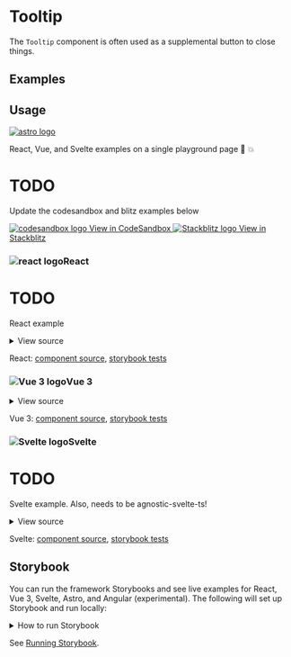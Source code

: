 # Tooltip

The `Tooltip` component is often used as a supplemental button to close things.

<div class="mbs24"></div>

## Examples

<div class="mbe24"></div>

<TooltipsExamples />

<script setup>
import TooltipsExamples from '../../components/TooltipsExamples.vue'
import { Alert } from "agnostic-vue";
</script>

<div class="mbe32"></div>

## Usage

<div class="flex items-center mbs40 mbe24">
  <a href="https://astro.build/" class="astro-logo-usage-wrap" target="_blank"><img class="astro-logo-usage" src="/images/astro-logo-light.svg" alt="astro logo"></a>
  <p class="mis16">React, Vue, and Svelte examples on a single playground page 🚀 💥</p>
</div>


<div class="mbs32 mbe32">
  <h1>TODO</h1>
  <p>Update the codesandbox and blitz examples below</p>
</div>

<div class="playgrounds flex mbe32">
  <a class="btn btn-rounded" style="background-color: var(--agnostic-dark); color: var(--agnostic-light)" href="https://codesandbox.io/s/github/AgnosticUI/agnosticui/tree/master/playgrounds/Tooltip?file=/README.md" target="_blank">
    <img src="/images/codesandbox.svg" alt="codesandbox logo" class="mie8"> View in CodeSandbox
  </a>
  <a class="btn btn-rounded" style="background-color: var(--agnostic-primary); color: var(--agnostic-light)" href="https://stackblitz.com/github/AgnosticUI/agnosticui/tree/master/playgrounds/Tooltip?file=/README.md" target="_blank">
    <img src="/images/stackblitz.svg" alt="Stackblitz logo" class="mie4"> View in Stackblitz
  </a>
</div>

<div class="flex">
  <h3 id="react" tabindex="-1">
    <img src="/images/React-icon.svg" alt="react logo">React
  </h3>
</div>

<div class="mbs32 mbe32">
  <h1>TODO</h1>
  <p>React example</p>
</div>
<details class="disclose disclose-bordered">
<summary class="disclose-title">View source</summary>

```jsx
import "agnostic-react/dist/common.min.css";
import "agnostic-react/dist/esm/index.css";
import { Tooltip } from "agnostic-react";
export const YourComponent = () => (
  <div>
    <Tooltip />
    <Tooltip size="small" />
    <Tooltip size="large" />
    <Tooltip size="xlarge" />
  </div>
)
```
</details>

React: [component source](https://github.com/AgnosticUI/agnosticui/blob/master/agnostic-react/src/Tooltip.tsx), [storybook tests](https://github.com/AgnosticUI/agnosticui/blob/master/agnostic-react/src/stories/Tooltip.stories.tsx)

<div class="mbe32"></div>

<div class="flex">
  <h3 id="vue-3" tabindex="-1">
    <img src="/images/Vue-icon.svg" alt="Vue 3 logo">Vue 3
  </h3>
</div>

<details class="disclose disclose-bordered">
<summary class="disclose-title">View source</summary>

```vue
<script>
import "agnostic-vue/dist/common.min.css";
import "agnostic-vue/dist/index.css";
import { Tooltip } from "agnostic-vue";
</script>
<template>
  <div class="tooltips-container">
    <section class="mbs56 mbe40 flex-inline justify-between w-100">
      <Tooltip placement="top-start">
        Tooltip top-start
        <template #content>This is the tooltip content from named slot.</template>
      </Tooltip>
      <Tooltip placement="top">
        Tooltip top
        <template #content>This is the tooltip content from named slot.</template>
      </Tooltip>
      <Tooltip placement="top-end">
        Tooltip top-end
        <template #content>This is the tooltip content from named slot.</template>
      </Tooltip>
    </section>
    <section
      class="flex flex-column items-center"
      style="gap: var(--fluid-18);"
    >
      <Tooltip placement="left-start">
        Tooltip left-start
        <template #content>This is the tooltip content from named slot.</template>
      </Tooltip>
      <Tooltip placement="left">
        Tooltip left
        <template #content>This is the tooltip content from named slot.</template>
      </Tooltip>
      <Tooltip placement="left-end">
        Tooltip left-end
        <template #content>This is the tooltip content from named slot.</template>
      </Tooltip>
      <Tooltip placement="right-start">
        Tooltip right-start
        <template #content>This is the tooltip content from named slot.</template>
      </Tooltip>
      <Tooltip placement="right">
        Tooltip right
        <template #content>This is the tooltip content from named slot.</template>
      </Tooltip>
      <Tooltip placement="right-end">
        Tooltip right-end
        <template #content>This is the tooltip content from named slot.</template>
      </Tooltip>
    </section>
    <section class="mbs56 mbe40 flex-inline justify-between w-100">
      <Tooltip placement="bottom-start">
        Tooltip bottom-start
        <template #content>This is the tooltip content from named slot.</template>
      </Tooltip>
      <Tooltip placement="bottom">
        Tooltip bottom
        <template #content>This is the tooltip content from named slot.</template>
      </Tooltip>
      <Tooltip placement="bottom-end">
        Tooltip bottom-end
        <template #content>This is the tooltip content from named slot.</template>
      </Tooltip>
    </section>
  </div>
</template>
```
</details>

Vue 3: [component source](https://github.com/AgnosticUI/agnosticui/blob/master/agnostic-vue/src/components/Tooltip.vue), [storybook tests](https://github.com/AgnosticUI/agnosticui/blob/master/agnostic-vue/src/stories/Tooltip.stories.js)

<div class="mbe24"></div>

<div class="flex">
  <h3 id="svelte" tabindex="-1">
    <img src="/images/Svelte-icon.svg" alt="Svelte logo">Svelte
  </h3>
</div>

<div class="mbs32 mbe32">
  <h1>TODO</h1>
  <p>Svelte example. Also, needs to be agnostic-svelte-ts!</p>
</div>
<details class="disclose disclose-bordered">
<summary class="disclose-title">View source</summary>

```html
<script>
  import 'agnostic-svelte/css/common.min.css';
  import { Tooltip } from "agnostic-svelte";
</script>
<div>
  <Tooltip />
  <Tooltip size="small">
  <Tooltip size="large">
  <Tooltip size="xlarge">
</div>
```
</details>

Svelte: [component source](https://github.com/AgnosticUI/agnosticui/blob/master/agnostic-svelte/src/lib/components/Tooltip/Tooltip.svelte), [storybook tests](https://github.com/AgnosticUI/agnosticui/blob/master/agnostic-svelte/src/lib/components/Tooltip/Tooltip.stories.js)

<div class="mbe24"></div>

## Storybook

You can run the framework Storybooks and see live examples for React, Vue 3, Svelte, Astro, and Angular (experimental). The following will set up Storybook and run locally:

<details class="mbs24 mbe24 disclose disclose-bordered">
<summary class="disclose-title">How to run Storybook</summary>

```shell
git clone git@github.com:AgnosticUI/agnosticui.git
cd agnosticui/<PACKAGE_NAME> && npm i # e.g. cd agnosticui/agnostic-react && npm i
npm run storybook
```
</details>

See [Running Storybook](https://github.com/AgnosticUI/agnosticui/blob/master/CONTRIBUTING.md#usage).
